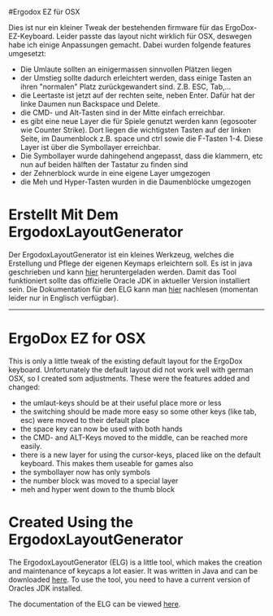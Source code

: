 #Ergodox EZ für OSX 

Dies ist nur ein kleiner Tweak der bestehenden firmware für das ErgoDox-EZ-Keyboard. Leider passte das layout nicht wirklich für OSX, deswegen habe ich einige Anpassungen gemacht. Dabei wurden folgende features umgesetzt:

- Die Umlaute sollten an einigermassen sinnvollen Plätzen liegen
- der Umstieg sollte dadurch erleichtert werden, dass einige Tasten an ihren "normalen" Platz zurückgewandert sind. Z.B. ESC, Tab,...
- die Leertaste ist jetzt auf der rechten seite, neben Enter. Dafür hat der linke Daumen nun Backspace und Delete. 
- die CMD- und Alt-Tasten sind in der Mitte einfach erreichbar.
- es gibt eine neue Layer die für Spiele genutzt werden kann (egosooter wie Counter Strike). Dort liegen die wichtigsten Tasten auf der linken Seite, im Daumenblock z.B. space und ctrl sowie die F-Tasten 1-4. Diese Layer ist über die Symbollayer erreichbar.
- Die Symbollayer wurde dahingehend angepasst, dass die klammern, etc nun auf beiden hälften der Tastatur zu finden sind
- der Zehnerblock wurde in eine eigene Layer umgezogen
- die Meh und Hyper-Tasten wurden in die Daumenblöcke umgezogen

# Erstellt Mit Dem ErgodoxLayoutGenerator

Der ErgodoxLayoutGenerator ist ein kleines Werkzeug, welches die Erstellung und Pflege der eigenen Keymaps erleichtern soll. Es ist in java geschrieben und kann [hier](https://github.com/sboesebeck/ErgodoxLayoutGenerator/releases) heruntergeladen werden. Damit das Tool funktioniert sollte das offizielle Oracle JDK in aktueller Version installiert sein.
Die Dokumentation für den ELG kann man [hier](https://boesebeck.name/2016/04/16/ergodoxlayoutgenerator-documentation/) nachlesen (momentan leider nur in Englisch verfügbar).



------------------------------   

# ErgoDox EZ for OSX

This is  only a little tweak of the existing default layout for the ErgoDox keyboard. Unfortunately the default layout did not work well with german OSX, so I created som adjustments. These were the features added and changed:

- the umlaut-keys should be at their useful place more or less
- the switching should be made more easy so some other keys (like tab, esc) were moved to their default place
- the space key can now be used with both hands
- the CMD- and ALT-Keys moved to the middle, can be reached more easily.
- there is a new layer for using the cursor-keys, placed like on the default keyboard. This makes them useable for games also
- the symbollayer now has only symbols
- the number block was moved to a special layer
- meh and hyper went down to the thumb block

# Created Using the ErgodoxLayoutGenerator

The ErgodoxLayoutGenerator (ELG) is a little tool, which makes the creation and maintenance of keycaps a lot easier. It was written in Java and can be downloaded  [here](https://github.com/sboesebeck/ErgodoxLayoutGenerator/releases). To use the tool, you need to have a current version of Oracles JDK installed.

The documentation of the ELG can be viewed [here](https://boesebeck.name/2016/04/16/ergodoxlayoutgenerator-documentation/).

